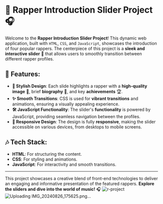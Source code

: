 # 🎤 **Rapper Introduction Slider Project** 🎧

Welcome to the **Rapper Introduction Slider Project**! This dynamic web application, built with `HTML`, `CSS`, and `JavaScript`, showcases the introduction of four popular rappers. The centerpiece of this project is a **sleek and interactive slider** 🎢 that allows users to smoothly transition between different rapper profiles.

## 🌟 **Features**:

- **🎨 Stylish Design**: Each slide highlights a rapper with a **high-quality image** 📸, brief **biography** 📝, and key **achievements** 🏆.
- **✨ Smooth Transitions**: CSS is used for **vibrant transitions** and animations, ensuring a visually appealing experience.
- **🛠️ JavaScript Functionality**: The slider's **functionality** is powered by JavaScript, providing seamless navigation between the profiles.
- **📱 Responsive Design**: The design is fully **responsive**, making the slider accessible on various devices, from desktops to mobile screens.

## 🎶 **Tech Stack**:

- **HTML**: For structuring the content.
- **CSS**: For styling and animations.
- **JavaScript**: For interactivity and smooth transitions.

---

This project showcases a creative blend of front-end technologies to deliver an engaging and informative presentation of the featured rappers. **Explore the sliders and dive into the world of music!** 🎧
![r-project](https://github.com/user-attachments/assets/23b94d2d-1115-4cb6-81c2-b4a8350de852)
![Uploading IMG_20240826_175625.png…]()
